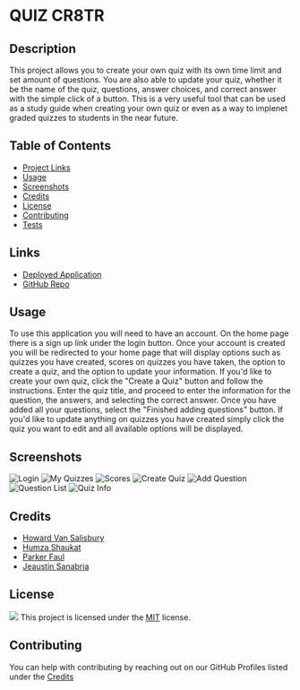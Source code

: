 # QUIZ CR8TR

## Description
This project allows you to create your own quiz with its own time limit and set amount of questions. You are also able to update your quiz, whether it be the name of the quiz, questions, answer choices, and correct answer with the simple click of a button. This is a very useful tool that can be used as a study guide when creating your own quiz or even as a way to implenet graded quizzes to students in the near future.

## Table of Contents
* [Project Links](#project-links)
* [Usage](#usage)
* [Screenshots](#screenshots)
* [Credits](#credits)
* [License](#license)
* [Contributing](#contributing)
* [Tests](#tests)

## Links
* [Deployed Application](https://intense-forest-76320.herokuapp.com/login)
* [GitHub Repo](https://github.com/HumzaShaukat/QuizCR8R)

## Usage
To use this application you will need to have an account. On the home page there is a sign up link under the login button. Once your account is created you will be redirected to your home page that will display options such as quizzes you have created, scores on quizzes you have taken, the option to create a quiz, and the option to update your information. If you'd like to create your own quiz, click the "Create a Quiz" button and follow the instructions. Enter the quiz title, and proceed to enter the information for the question, the answers, and selecting the correct answer. Once you have added all your questions, select the "Finished adding questions" button. If you'd like to update anything on quizzes you have created simply click the quiz you want to edit and all available options will be displayed.

## Screenshots
![Login](./images/quiz-cr8r-login.png)
![My Quizzes](./images/quiz-cr8r-myQuizzes.png)
![Scores](./images/quiz-cr8r-scores.png)
![Create Quiz](./images/quiz-cr8r-createQuiz.png)
![Add Question](./images/quiz-cr8r-addQuestion.png)
![Question List](./images/quiz-cr8r-questionList.png)
![Quiz Info](./images/quiz-cr8r-quiz.png)

## Credits
* [Howard Van Salisbury](https://github.com/hvansalisbury)
* [Humza Shaukat](https://github.com/HumzaShaukat)
* [Parker Faul](https://github.com/ParkerCF)
* [Jeaustin Sanabria](https://github.com/jeaustins27)
  
## License
  
![](https://img.shields.io/badge/License-MIT-blue.svg)
This project is licensed under the [MIT](https://choosealicense.com/licenses/mit/) license.

## Contributing
You can help with contributing by reaching out on our GitHub Profiles listed under the [Credits](#credits)





